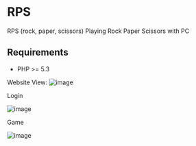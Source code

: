 # RPS
RPS (rock, paper, scissors)
Playing Rock Paper Scissors with PC

## Requirements

 - PHP >= 5.3

Website View:
![image](https://user-images.githubusercontent.com/64192420/110158681-df412900-7e13-11eb-90db-179d9edd12db.png)

Login

![image](https://user-images.githubusercontent.com/64192420/110158721-eb2ceb00-7e13-11eb-9ab1-369d3af4c99e.png)


Game

![image](https://user-images.githubusercontent.com/64192420/110158800-04ce3280-7e14-11eb-84e6-c64a6966a695.png)

